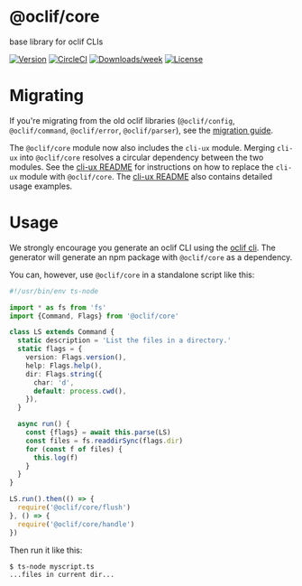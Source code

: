 @oclif/core
===========

base library for oclif CLIs

[![Version](https://img.shields.io/npm/v/@oclif/core.svg)](https://npmjs.org/package/@oclif/core)
[![CircleCI](https://circleci.com/gh/oclif/core/tree/main.svg?style=svg)](https://circleci.com/gh/oclif/core/tree/main)
[![Downloads/week](https://img.shields.io/npm/dw/@oclif/core.svg)](https://npmjs.org/package/@oclif/core)
[![License](https://img.shields.io/npm/l/@oclif/core.svg)](https://github.com/oclif/core/blob/main/package.json)


Migrating
=====

If you're migrating from the old oclif libraries (`@oclif/config`, `@oclif/command`, `@oclif/error`, `@oclif/parser`), see the [migration guide](./MIGRATION.md).

The `@oclif/core` module now also includes the `cli-ux` module. Merging `cli-ux` into `@oclif/core` resolves a circular dependency between the two modules.
See the [cli-ux README](./src/cli-ux/README.md) for instructions on how to replace the `cli-ux` module with `@oclif/core`.
The [cli-ux README](./src/cli-ux/README.md) also contains detailed usage examples.

Usage
=====

We strongly encourage you generate an oclif CLI using the [oclif cli](https://github.com/oclif/oclif). The generator will generate an npm package with `@oclif/core` as a dependency.

You can, however, use `@oclif/core` in a standalone script like this:
```typescript
#!/usr/bin/env ts-node

import * as fs from 'fs'
import {Command, Flags} from '@oclif/core'

class LS extends Command {
  static description = 'List the files in a directory.'
  static flags = {
    version: Flags.version(),
    help: Flags.help(),
    dir: Flags.string({
      char: 'd',
      default: process.cwd(),
    }),
  }

  async run() {
    const {flags} = await this.parse(LS)
    const files = fs.readdirSync(flags.dir)
    for (const f of files) {
      this.log(f)
    }
  }
}

LS.run().then(() => {
  require('@oclif/core/flush')
}, () => {
  require('@oclif/core/handle')
})
```

Then run it like this:

```sh-session
$ ts-node myscript.ts
...files in current dir...
```

